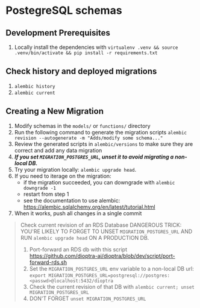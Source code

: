 # PostegreSQL schemas

## Development Prerequisites
1. Locally install the dependencies with `virtualenv .venv && source .venv/bin/activate && pip install -r requirements.txt`

## Check history and deployed migrations
1. `alembic history`
2. `alembic current`

## Creating a New Migration
1. Modify schemas in the `models/` or `functions/` directory
3. Run the following command to generate the migration scripts
    `alembic revision --autogenerate -m "Adds/modify some schema..."`
4. Review the generated scripts in `alembic/versions` to make sure they are correct and add any data migration
5. ***If you set `MIGRATION_POSTGRES_URL`, unset it to avoid migrating a non-local DB.*** 
6. Try your migration locally: `alembic upgrade head`. 
7. If you need to iterage on the migration:
    * if the migration succeeded, you can downgrade with `alembic downgrade -1`
    * restart from step 1
    * see the documentation to use alembic: https://alembic.sqlalchemy.org/en/latest/tutorial.html
8. When it works, push all changes in a single commit

> Check current revision of an RDS Database
> DANGEROUS TRICK: YOU'RE LIKELY TO FORGET TO UNSET `MIGRATION_POSTGRES_URL` AND RUN `alembic upgrade head` ON A PRODUCTION DB.
> 1. Port-forward an RDS db with this script https://github.com/dioptra-ai/dioptra/blob/dev/script/port-forward-rds.sh
> 1. Set the `MIGRATION_POSTGRES_URL` env variable to a non-local DB url: `export MIGRATION_POSTGRES_URL=postgresql://postgres:<passwd>@localhost:5432/dioptra`
> 1. Check the current revision of that DB with `alembic current; unset MIGRATION_POSTGRES_URL`
> 1. DON'T FORGET `unset MIGRATION_POSTGRES_URL`
